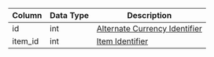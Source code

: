 | Column  | Data Type | Description                                                                                            |
| ------- | --------- | ------------------------------------------------------------------------------------------------------ |
| id      | int       | [Alternate Currency Identifier](https://eqemu.gitbook.io/server/categories/items/alternate-currencies) |
| item_id | int       | [Item Identifier](items.md)                                                                            |